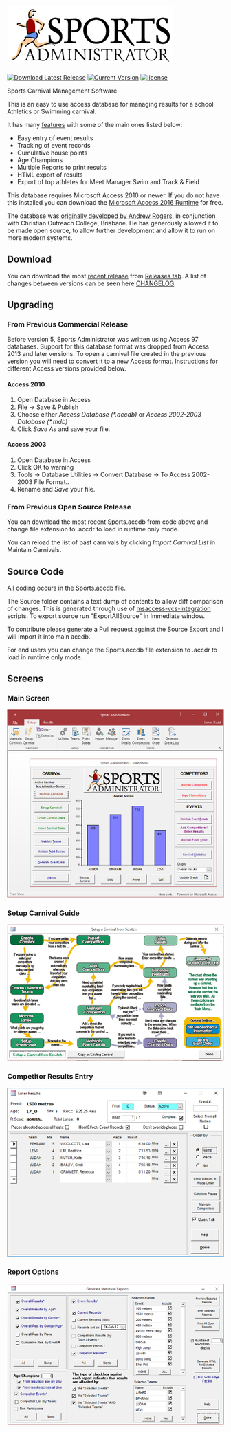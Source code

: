 # <img src="https://github.com/ruddj/SportsAdmin/raw/sa-pages/images/sports.png?raw=true" height=132 alt="Sports Administrator" />

[![Download Latest Release][download-badge]][DOWNLOAD] [![Current Version][version-badge]][CHANGELOG] [![license][license-badge]][LICENSE] 

Sports Carnival Management Software 

This is an easy to use access database for managing results for a school Athletics or Swimming carnival.
 
It has many [features](https://github.com/ruddj/SportsAdmin/wiki/Feature-List) with some of the main ones listed below:
* Easy entry of event results 
* Tracking of event records 
* Cumulative house points 
* Age Champions
* Multiple Reports to print results
* HTML export of results
* Export of top athletes for Meet Manager Swim and Track & Field

This database requires Microsoft Access 2010 or newer. If you do not have this installed you can download the [Microsoft Access 2016 Runtime](https://www.microsoft.com/en-us/download/details.aspx?id=50040) for free.

The database was [originally developed by Andrew Rogers](https://github.com/ruddj/SportsAdmin/wiki/Background), in conjunction with Christian Outreach College, Brisbane. He has generously allowed it to be made open source, to allow further development and allow it to run on more modern systems.

## Download
You can download the most [recent release](https://github.com/ruddj/SportsAdmin/releases/latest) from [Releases tab](https://github.com/ruddj/SportsAdmin/releases/latest).
A list of changes between versions can be seen here [CHANGELOG].

## Upgrading
### From Previous Commercial Release
Before version 5, Sports Administrator was written using Access 97 databases. 
Support for this database format was dropped from Access 2013 and later versions.
To open a carnival file created in the previous version you will need to convert it to a new Access format. 
Instructions for different Access versions provided below.

#### Access 2010 ####
1. Open Database in Access
2. File -> Save & Publish
3. Choose either *Access Database (\*.accdb)* or *Access 2002-2003 Database (\*.mdb)*
4. Click *Save As* and save your file.

#### Access 2003 ####
1. Open Database in Access
2. Click OK to warning
3. Tools -> Database Utilities -> Convert Database -> To Access 2002-2003 File Format..
4. Rename and *Save* your file.

### From Previous Open Source Release
You can download the most recent Sports.accdb from code above and change file extension to .accdr to load in runtime only mode. 

You can reload the list of past carnivals by clicking *Import Carnival List* in Maintain Carnivals.

## Source Code
All coding occurs in the Sports.accdb file. 

The Source folder contains a text dump of contents to allow diff comparison of changes. 
This is generated through use of [msaccess-vcs-integration](https://github.com/timabell/msaccess-vcs-integration) scripts.
To export source run "ExportAllSource" in Immediate window.

To contribute please generate a Pull request against the Source Export and I will import it into main accdb.

For end users you can change the Sports.accdb file extension to .accdr to load in runtime only mode.

## Screens

### Main Screen
![Sports Admin Main Screen](https://github.com/ruddj/SportsAdmin/blob/sa-pages/images/welcome-screen.png?raw=true)


### Setup Carnival Guide
![Setup Carnival Guide](https://github.com/ruddj/SportsAdmin/blob/sa-pages/images/setup-carnival.png?raw=true)


### Competitor Results Entry
![Competitor Results Entry](https://github.com/ruddj/SportsAdmin/blob/sa-pages/images/event-results.png?raw=true)


### Report Options
![Report Options](https://github.com/ruddj/SportsAdmin/blob/sa-pages/images/Reports.png?raw=true)

[CHANGELOG]: ./CHANGELOG.md
[LICENSE]: ./License.txt
[DOWNLOAD]: https://github.com/ruddj/SportsAdmin/releases/latest
[license-badge]: https://img.shields.io/badge/license-MIT-blue.svg

[download-badge]: https://img.shields.io/badge/download-latest-blue.svg
[version-badge]: https://img.shields.io/badge/version-5.1.2-blue.svg